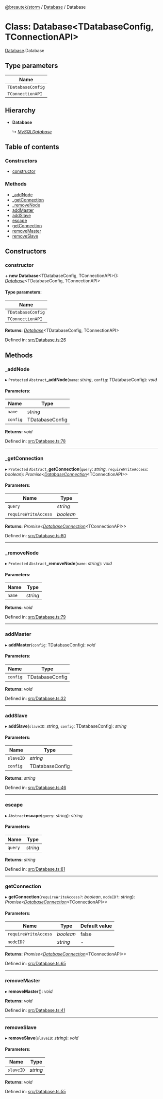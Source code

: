 [@breautek/storm](../README.md) / [Database](../modules/database.md) / Database

# Class: Database<TDatabaseConfig, TConnectionAPI\>

[Database](../modules/database.md).Database

## Type parameters

Name |
------ |
`TDatabaseConfig` |
`TConnectionAPI` |

## Hierarchy

* **Database**

  ↳ [*MySQLDatabase*](mysqldatabase.mysqldatabase-1.md)

## Table of contents

### Constructors

- [constructor](database.database-1.md#constructor)

### Methods

- [\_addNode](database.database-1.md#_addnode)
- [\_getConnection](database.database-1.md#_getconnection)
- [\_removeNode](database.database-1.md#_removenode)
- [addMaster](database.database-1.md#addmaster)
- [addSlave](database.database-1.md#addslave)
- [escape](database.database-1.md#escape)
- [getConnection](database.database-1.md#getconnection)
- [removeMaster](database.database-1.md#removemaster)
- [removeSlave](database.database-1.md#removeslave)

## Constructors

### constructor

\+ **new Database**<TDatabaseConfig, TConnectionAPI\>(): [*Database*](database.database-1.md)<TDatabaseConfig, TConnectionAPI\>

#### Type parameters:

Name |
------ |
`TDatabaseConfig` |
`TConnectionAPI` |

**Returns:** [*Database*](database.database-1.md)<TDatabaseConfig, TConnectionAPI\>

Defined in: [src/Database.ts:26](https://github.com/breautek/storm/blob/8748493/src/Database.ts#L26)

## Methods

### \_addNode

▸ `Protected` `Abstract`**_addNode**(`name`: *string*, `config`: TDatabaseConfig): *void*

#### Parameters:

Name | Type |
------ | ------ |
`name` | *string* |
`config` | TDatabaseConfig |

**Returns:** *void*

Defined in: [src/Database.ts:78](https://github.com/breautek/storm/blob/8748493/src/Database.ts#L78)

___

### \_getConnection

▸ `Protected` `Abstract`**_getConnection**(`query`: *string*, `requireWriteAccess`: *boolean*): *Promise*<[*DatabaseConnection*](databaseconnection.databaseconnection-1.md)<TConnectionAPI\>\>

#### Parameters:

Name | Type |
------ | ------ |
`query` | *string* |
`requireWriteAccess` | *boolean* |

**Returns:** *Promise*<[*DatabaseConnection*](databaseconnection.databaseconnection-1.md)<TConnectionAPI\>\>

Defined in: [src/Database.ts:80](https://github.com/breautek/storm/blob/8748493/src/Database.ts#L80)

___

### \_removeNode

▸ `Protected` `Abstract`**_removeNode**(`name`: *string*): *void*

#### Parameters:

Name | Type |
------ | ------ |
`name` | *string* |

**Returns:** *void*

Defined in: [src/Database.ts:79](https://github.com/breautek/storm/blob/8748493/src/Database.ts#L79)

___

### addMaster

▸ **addMaster**(`config`: TDatabaseConfig): *void*

#### Parameters:

Name | Type |
------ | ------ |
`config` | TDatabaseConfig |

**Returns:** *void*

Defined in: [src/Database.ts:32](https://github.com/breautek/storm/blob/8748493/src/Database.ts#L32)

___

### addSlave

▸ **addSlave**(`slaveID`: *string*, `config`: TDatabaseConfig): *string*

#### Parameters:

Name | Type |
------ | ------ |
`slaveID` | *string* |
`config` | TDatabaseConfig |

**Returns:** *string*

Defined in: [src/Database.ts:46](https://github.com/breautek/storm/blob/8748493/src/Database.ts#L46)

___

### escape

▸ `Abstract`**escape**(`query`: *string*): *string*

#### Parameters:

Name | Type |
------ | ------ |
`query` | *string* |

**Returns:** *string*

Defined in: [src/Database.ts:81](https://github.com/breautek/storm/blob/8748493/src/Database.ts#L81)

___

### getConnection

▸ **getConnection**(`requireWriteAccess?`: *boolean*, `nodeID?`: *string*): *Promise*<[*DatabaseConnection*](databaseconnection.databaseconnection-1.md)<TConnectionAPI\>\>

#### Parameters:

Name | Type | Default value |
------ | ------ | ------ |
`requireWriteAccess` | *boolean* | false |
`nodeID?` | *string* | - |

**Returns:** *Promise*<[*DatabaseConnection*](databaseconnection.databaseconnection-1.md)<TConnectionAPI\>\>

Defined in: [src/Database.ts:65](https://github.com/breautek/storm/blob/8748493/src/Database.ts#L65)

___

### removeMaster

▸ **removeMaster**(): *void*

**Returns:** *void*

Defined in: [src/Database.ts:41](https://github.com/breautek/storm/blob/8748493/src/Database.ts#L41)

___

### removeSlave

▸ **removeSlave**(`slaveID`: *string*): *void*

#### Parameters:

Name | Type |
------ | ------ |
`slaveID` | *string* |

**Returns:** *void*

Defined in: [src/Database.ts:55](https://github.com/breautek/storm/blob/8748493/src/Database.ts#L55)
